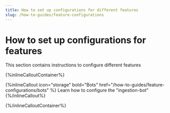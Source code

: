 ```yaml
---
title: How to set up configurations for different features
slug: /how-to-guides/feature-configurations
---
```


# How to set up configurations for features

This section contains instructions to configure different features

{%inlineCalloutContainer%}

{%inlineCallout
    icon="storage"
    bold="Bots"
    href="/how-to-guides/feature-configurations/bots" %}
Learn how to configure the "ingestion-bot"
{%/inlineCallout%}

{%/inlineCalloutContainer%}
